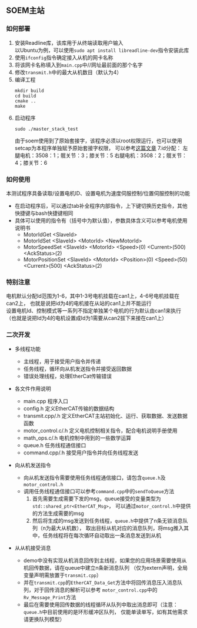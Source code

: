 <!--
 * @Description: 主站使用说明
 * @Version: 3.0
 * @Author: Kx Zhang, BismarckOfficial
 * @Date: 2022-11-12 23:34
 * @LastEditTime: 2022-11-21 22:24
-->
## SOEM主站
### 如何部署
1. 安装Readline库，该库用于从终端读取用户输入  
   以Ubuntu为例，可以使用`sudo apt install libreadline-dev`指令安装此库
2. 使用`ifconfig`指令确定接入从机的网卡名称
3. 将该网卡名称填入到`main.cpp`中//网址最前面的那个名字
4. 修改`transmit.h`中的最大从机数目（默认为4）
5. 编译工程
    ```shell
   mkdir build
   cd build
   cmake ..
   make
    ```
6. 启动程序
    ```shell
   sudo ./master_stack_test
   ```
   由于soem使用到了原始套接字，该程序必须以root权限运行，也可以使用setcap为本程序单独赋予原始套接字权限，
   可以参考[这篇文章](https://squidarth.com/networking/systems/rc/2018/05/28/using-raw-sockets.html)
7.id分配：
    左腿电机：3508：1；髋关节：3；膝关节：5
    右腿电机：3508：2；髋关节：4；膝关节：6

### 如何使用
本测试程序具备读取/设置电机ID、设置电机为速度伺服控制/位置伺服控制的功能  
* 在启动程序后，可以通过tab补全程序内部指令，上下键切换历史指令，其他快捷键与bash快捷键相同
* 具体可以使用的指令有（括号中为默认值），参数具体含义可以参考电机使用说明书
  * MotorIdGet \<SlaveId\>
  * MotorIdSet \<SlaveId\> \<MotorId\> \<NewMotorId\>
  * MotorSpeedSet \<SlaveId\> \<MotorId\> \<Speed\>(0) \<Current\>(500) \<AckStatus\>(2)
  * MotorPositionSet \<SlaveId\> \<MotorId\> \<Position\>(0) \<Speed\>(50) \<Current\>(500) \<AckStatus\>(2)

### 特别注意
电机默认分配Id范围为1-6，其中1-3号电机挂载在can1上，4-6号电机挂载在can2上，
也就是说把id为4的电机接在从站的can1上并不能运行  
设置电机Id、控制模式等一系列不指定单独某个电机的行为默认由can1来执行
（也就是说把Id为4的电机设置成Id为1需要从can2拔下来接在can1上）

### 二次开发
* 多线程功能
  * 主线程，用于接受用户指令并传递
  * 任务线程，循环向从机发送指令并接受返回数据
  * 错误处理线程，处理EtherCat传输错误

* 各文件作用说明
  * main.cpp 程序入口
  * config.h 定义EtherCAT传输的数据结构
  * transmit.cpp/.h 定义EtherCAT主站初始化、运行、获取数据、发送数据函数
  * motor_control.c/.h 定义电机控制相关指令，配合电机说明手册使用
  * math_ops.c/.h 电机控制中用到的一些数学运算
  * queue.h 任务线程通信接口
  * command.cpp/.h 接受用户指令并向任务线程发送

* 向从机发送指令
  * 向从机发送指令需要使用任务线程通信接口，请包含`queue.h`及`motor_control.h`
  * 调用任务线程通信接口可以参考`command.cpp`中的`sendToQueue`方法
    1. 首先需要生成需要下发的msg，queue接受的变量类型为`std::shared_ptr<EtherCAT_Msg>`，
      可以通过`motor_control.h`中提供的方法生成需要的msg
    2. 然后将生成的msg发送到任务线程，`queue.h`中提供了n条无锁消息队列（n为最大从机数），
      取出目标从机对应的消息队列，将msg推入其中，任务线程将在每次循环自动取出一条消息发送到从机
* 从从机接受消息
  * demo中没有实现从机消息回传到主线程，如果您的应用场景需要使用从机回传数据，请在queue中建立n条新消息队列
    （仅为extern声明，全局变量声明需放置于`transmit.cpp`）
  * 并在`transmit.cpp`的`EtherCAT_Data_Get`方法中将回传消息压入消息队列，对于回传消息的解析可以参考
    `motor_control.cpp`中的`Rv_Message_Print`方法
  * 最后在需要使用回传数据的线程循环从队列中取出消息即可（注意：`queue.h`中目前使用的是环形缓冲区队列，
    仅能单读单写，如有其他需求请更换队列模型）

